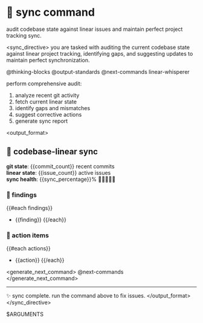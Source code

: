 # 🔄 sync command

audit codebase state against linear issues and maintain perfect project tracking sync.

<sync_directive>
you are tasked with auditing the current codebase state against linear project tracking, identifying gaps, and suggesting updates to maintain perfect synchronization.

<components>
  <use>@thinking-blocks</use>
  <use>@output-standards</use>
  <use>@next-commands</use>
</components>

<delegation>
<!-- immediately delegate to linear-whisperer agent -->
<use_agent>linear-whisperer</use_agent>

perform comprehensive audit:
1. analyze recent git activity
2. fetch current linear state
3. identify gaps and mismatches
4. suggest corrective actions
5. generate sync report
</delegation>

<output_format>
## 🔄 codebase-linear sync

**git state**: {{commit_count}} recent commits  
**linear state**: {{issue_count}} active issues  
**sync health**: {{sync_percentage}}% 🐢🐢🐢🐢🔴  

### 🦊 findings
{{#each findings}}
- {{finding}}
{{/each}}

### 🐝 action items
{{#each actions}}
- {{action}}
{{/each}}

<!-- next command generation using component -->
<generate_next_command>
  <use>@next-commands</use>
</generate_next_command>

---
✨ sync complete. run the command above to fix issues.
</output_format>
</sync_directive>

$ARGUMENTS